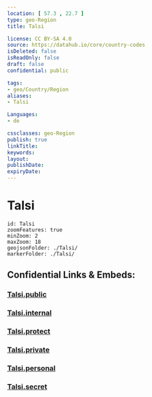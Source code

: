 ```yaml
---
location: [ 57.3 , 22.7 ] 
type: geo-Region
title: Talsi

license: CC BY-SA 4.0
source: https://datahub.io/core/country-codes
isDeleted: false
isReadOnly: false
draft: false
confidential: public

tags:
- geo/Country/Region
aliases:
- Talsi

Languages:
- de

cssclasses: geo-Region
publish: true
linkTitle: 
keywords: 
layout: 
publishDate: 
expiryDate: 
---
```


# Talsi

```leaflet
id: Talsi
zoomFeatures: true 
minZoom: 2 
maxZoom: 18
geojsonFolder: ./Talsi/
markerFolder: ./Talsi/
```


## Confidential Links & Embeds: 

### [Talsi.public](/_public/\Earth\Continent\Europe\Europe~North\Latvia\Regions~Latvia\Kurzeme\counties~KurzemeTalsi.public.md) 

### [Talsi.internal](/_internal/\Earth\Continent\Europe\Europe~North\Latvia\Regions~Latvia\Kurzeme\counties~KurzemeTalsi.internal.md) 

### [Talsi.protect](/_protect/\Earth\Continent\Europe\Europe~North\Latvia\Regions~Latvia\Kurzeme\counties~KurzemeTalsi.protect.md) 

### [Talsi.private](/_private/\Earth\Continent\Europe\Europe~North\Latvia\Regions~Latvia\Kurzeme\counties~KurzemeTalsi.private.md) 

### [Talsi.personal](/_personal/\Earth\Continent\Europe\Europe~North\Latvia\Regions~Latvia\Kurzeme\counties~KurzemeTalsi.personal.md) 

### [Talsi.secret](/_secret/\Earth\Continent\Europe\Europe~North\Latvia\Regions~Latvia\Kurzeme\counties~KurzemeTalsi.secret.md)


